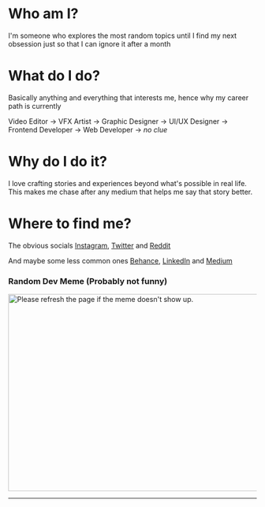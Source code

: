 # Who am I?
I'm someone who explores the most random topics until I find my next obsession just so that I can ignore it after a month

# What do I do?
Basically anything and everything that interests me, hence why my career path is currently

Video Editor -> VFX Artist -> Graphic Designer -> UI/UX Designer -> Frontend Developer -> Web Developer -> *no clue*

# Why do I do it?
I love crafting stories and experiences beyond what's possible in real life. This makes me chase after any medium that helps me say that story better. 

# Where to find me?
The obvious socials [Instagram](https://www.instagram.com/vaazhakola.exe/), [Twitter](https://twitter.com/vaazhakola) and [Reddit](https://www.youtube.com/watch?v=dQw4w9WgXcQ)

And maybe some less common ones [Behance](https://www.behance.net/adithyajayakum), [LinkedIn](https://www.linkedin.com/in/adijay/) and [Medium](https://adithyanjayakumar.medium.com/)


### Random Dev Meme (Probably not funny)
<img src='https://randommeme-five.vercel.app/' title="Meme" alt="Please refresh the page if the meme doesn't show up." width="512px" height = "400px !important"/>

---
